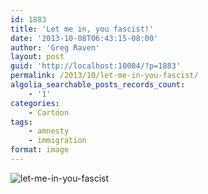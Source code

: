 ```yaml
---
id: 1883
title: 'Let me in, you fascist!'
date: '2013-10-08T06:43:15-08:00'
author: 'Greg Raven'
layout: post
guid: 'http://localhost:10004/?p=1883'
permalink: /2013/10/let-me-in-you-fascist/
algolia_searchable_posts_records_count:
    - '1'
categories:
    - Cartoon
tags:
    - amnesty
    - immigration
format: image
---
```


![let-me-in-you-fascist](https://www.gregraven.us/_assets/img/2013/10/let-me-in-you-fascist.jpg)